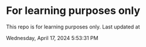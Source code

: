 # For learning purposes only
This repo is for learning purposes only.
Last updated at

Wednesday, April 17, 2024 5:53:31 PM

